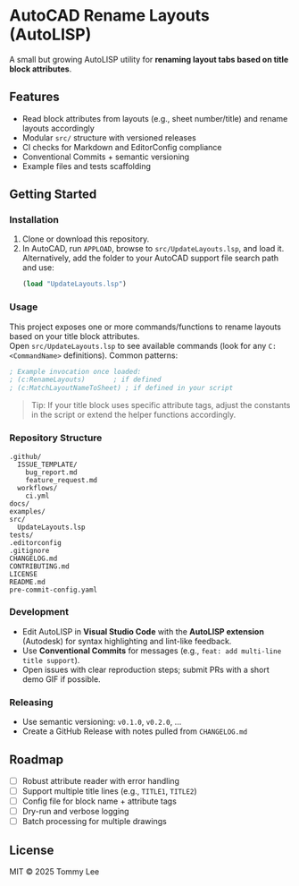# AutoCAD Rename Layouts (AutoLISP)

A small but growing AutoLISP utility for **renaming layout tabs based on title block attributes**.

## Features
- Read block attributes from layouts (e.g., sheet number/title) and rename layouts accordingly
- Modular `src/` structure with versioned releases
- CI checks for Markdown and EditorConfig compliance
- Conventional Commits + semantic versioning
- Example files and tests scaffolding

## Getting Started

### Installation
1. Clone or download this repository.
2. In AutoCAD, run `APPLOAD`, browse to `src/UpdateLayouts.lsp`, and load it.  
   Alternatively, add the folder to your AutoCAD support file search path and use:
   ```lisp
   (load "UpdateLayouts.lsp")
   ```

### Usage
This project exposes one or more commands/functions to rename layouts based on your title block attributes.  
Open `src/UpdateLayouts.lsp` to see available commands (look for any `C:<CommandName>` definitions). Common patterns:
```lisp
; Example invocation once loaded:
; (c:RenameLayouts)       ; if defined
; (c:MatchLayoutNameToSheet) ; if defined in your script
```

> Tip: If your title block uses specific attribute tags, adjust the constants in the script or extend the helper functions accordingly.

### Repository Structure
```
.github/
  ISSUE_TEMPLATE/
    bug_report.md
    feature_request.md
  workflows/
    ci.yml
docs/
examples/
src/
  UpdateLayouts.lsp
tests/
.editorconfig
.gitignore
CHANGELOG.md
CONTRIBUTING.md
LICENSE
README.md
pre-commit-config.yaml
```

### Development
- Edit AutoLISP in **Visual Studio Code** with the **AutoLISP extension** (Autodesk) for syntax highlighting and lint-like feedback.
- Use **Conventional Commits** for messages (e.g., `feat: add multi-line title support`).  
- Open issues with clear reproduction steps; submit PRs with a short demo GIF if possible.

### Releasing
- Use semantic versioning: `v0.1.0`, `v0.2.0`, …
- Create a GitHub Release with notes pulled from `CHANGELOG.md`

## Roadmap
- [ ] Robust attribute reader with error handling
- [ ] Support multiple title lines (e.g., `TITLE1`, `TITLE2`)
- [ ] Config file for block name + attribute tags
- [ ] Dry-run and verbose logging
- [ ] Batch processing for multiple drawings

## License
MIT © 2025 Tommy Lee
